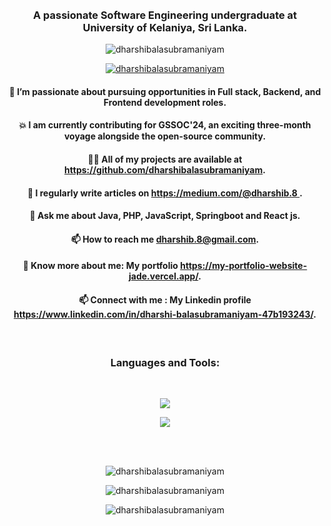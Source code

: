<marquee><h1 align="center">Hi 👋, I'm Dharshi Balasubramaniyam</h1></marquee>
<h3 align="center">A passionate Software Engineering undergraduate at University of Kelaniya, Sri Lanka.</h3>

<p align="center"> <img src="https://komarev.com/ghpvc/?username=dharshibalasubramaniyam&label=Profile%20views&color=0e75b6&style=flat" alt="dharshibalasubramaniyam" /> </p>

<p align="center"> <a href="https://github.com/ryo-ma/github-profile-trophy"><img src="https://github-profile-trophy.vercel.app/?username=dharshibalasubramaniyam&margin-w=15&margin-h=15" alt="dharshibalasubramaniyam" /></a> </p>

<h4 align="center"> 🌱 I’m passionate about pursuing opportunities in Full stack, Backend, and Frontend development roles.</h4> 

<h4 align="center"> 💥 I am currently contributing for GSSOC'24, an exciting three-month voyage alongside the open-source community. </h4> 

<h4 align="center"> 👨‍💻 All of my projects are available at <a href="https://github.com/dharshibalasubramaniyam">https://github.com/dharshibalasubramaniyam</a>. </h4> 

<h4 align="center"> 📝 I regularly write articles on <a href="https://medium.com/@dharshib.8"/>https://medium.com/@dharshib.8 </a>. </h4> 

<h4 align="center"> 💬 Ask me about Java, PHP, JavaScript, Springboot and React js. </h4> 

<h4 align="center"> 📫 How to reach me <a href="mailto:dharshib.8@gmail.com">dharshib.8@gmail.com</a>. </h4> 

<h4 align="center"> 📄 Know more about me: My portfolio <a href="https://my-portfolio-website-jade.vercel.app/">https://my-portfolio-website-jade.vercel.app/</a>. </h4> 

<h4 align="center"> 📫 Connect with me : My Linkedin profile <a href="https://www.linkedin.com/in/dharshi-balasubramaniyam-47b193243/">https://www.linkedin.com/in/dharshi-balasubramaniyam-47b193243/</a>. </h4> 
<br/>

<h3 align="center">Languages and Tools:</h3>
<br/>
<p align="center">
  <a href="https://skillicons.dev">
    <img src="https://skillicons.dev/icons?i=java,spring,php,c,html,css,tailwind,js,react,nodejs,express,firebase,mysql" />
  </a>
</p>
<p align="center">
  <a href="https://skillicons.dev">
    <img src="https://skillicons.dev/icons?i=mongodb,git,postman" />
  </a>
</p>

<br/><br/>

<p align="center"><img align="center" src="https://github-readme-stats.vercel.app/api/top-langs?username=dharshibalasubramaniyam&show_icons=true&locale=en&layout=compact" alt="dharshibalasubramaniyam" /></p>

<p align="center"><img align="center" src="https://github-readme-stats.vercel.app/api?username=dharshibalasubramaniyam&show_icons=true&locale=en" alt="dharshibalasubramaniyam" /></p>

<p align="center"><img align="center" src="https://github-readme-streak-stats.herokuapp.com/?user=dharshibalasubramaniyam&" alt="dharshibalasubramaniyam" /></p>
